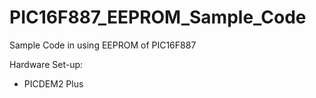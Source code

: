 # PIC16F887_EEPROM_Sample_Code
Sample Code in using EEPROM of PIC16F887

Hardware Set-up:
 * PICDEM2 Plus
 
